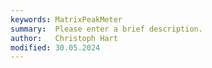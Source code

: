 ```yaml
---
keywords: MatrixPeakMeter
summary:  Please enter a brief description.
author:   Christoph Hart
modified: 30.05.2024
---
```

